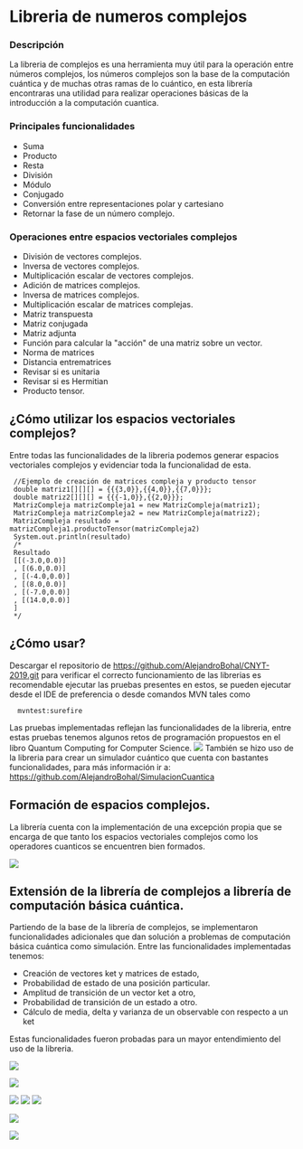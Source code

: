# Libreria de numeros complejos 

### Descripción 
La libreria de complejos es una herramienta muy útil para la operación entre números complejos, los números complejos son la base de la computación cuántica y de muchas otras ramas de lo cuántico, en esta librería encontraras una utilidad para realizar operaciones básicas de la introducción a la computación cuantica.

### Principales funcionalidades
- Suma
- Producto
- Resta
- División
- Módulo
- Conjugado
- Conversión entre representaciones polar y cartesiano
- Retornar la fase de un número complejo.

### Operaciones entre espacios vectoriales complejos
- División de vectores complejos.
- Inversa de vectores complejos.
- Multiplicación escalar de vectores complejos.
- Adición de matrices complejos.
- Inversa de matrices complejos.
- Multiplicación escalar de matrices complejas.
- Matriz transpuesta
- Matriz conjugada
- Matriz adjunta
- Función para calcular la "acción" de una matriz sobre un vector.
- Norma de matrices
- Distancia entrematrices
- Revisar si es unitaria
- Revisar si es Hermitian
- Producto tensor.

## ¿Cómo utilizar los espacios vectoriales complejos?

Entre todas las funcionalidades de la libreria podemos generar espacios vectoriales complejos y evidenciar toda la funcionalidad de esta.

     //Ejemplo de creación de matrices compleja y producto tensor
     double matriz1[][][] = {{{3,0}},{{4,0}},{{7,0}}};
     double matriz2[][][] = {{{-1,0}},{{2,0}}};
     MatrizCompleja matrizCompleja1 = new MatrizCompleja(matriz1);
     MatrizCompleja matrizCompleja2 = new MatrizCompleja(matriz2);
     MatrizCompleja resultado = matrizCompleja1.productoTensor(matrizCompleja2)
     System.out.println(resultado)
     /*
     Resultado
     [[(-3.0,0.0)]
     , [(6.0,0.0)]
     , [(-4.0,0.0)]
     , [(8.0,0.0)]
     , [(-7.0,0.0)]
     , [(14.0,0.0)]
     ]
     */
     
## ¿Cómo usar?

Descargar el repositorio de 
https://github.com/AlejandroBohal/CNYT-2019.git
para verificar el correcto funcionamiento de las librerias es recomendable ejecutar las pruebas presentes en estos, se pueden ejecutar desde el IDE de preferencia o desde comandos MVN tales como
      
      mvntest:surefire
Las pruebas implementadas reflejan las funcionalidades de la libreria, entre estas pruebas tenemos algunos retos de programación propuestos en el libro Quantum Computing for Computer Science.
![]([https://raw.githubusercontent.com/AlejandroBohal/CNYT-2020/master/fotosPruebas/pruebas.png](https://raw.githubusercontent.com/AlejandroBohal/CNYT-2020/master/fotosPruebas/pruebas.png))
También se hizo uso de la libreria para crear un simulador cuántico que cuenta con bastantes funcionalidades, para más información ir a:
https://github.com/AlejandroBohal/SimulacionCuantica
## Formación de espacios complejos.
La librería cuenta con la implementación de una excepción propia que se encarga de que tanto los espacios vectoriales complejos como los operadores cuanticos se encuentren bien formados.

![](https://raw.githubusercontent.com/AlejandroBohal/CNYT-2020/master/fotosPruebas/excepciones1.png)

## Extensión de la librería de complejos a librería de computación básica cuántica.

Partiendo de la base de la librería de complejos, se implementaron funcionalidades adicionales que dan solución a problemas de computación básica cuántica como simulación. Entre las funcionalidades implementadas tenemos:
- Creación de vectores ket y matrices de estado,
- Probabilidad de estado de una posición particular.
- Amplitud de transición de un vector ket a otro,
- Probabilidad de transición de un estado a otro.
- Cálculo de media, delta y varianza de un observable con respecto a un ket

Estas funcionalidades fueron probadas para un mayor entendimiento del uso de la libreria.

![](https://raw.githubusercontent.com/AlejandroBohal/CNYT-2020/master/fotosPruebas/prueba4.png)

![](https://raw.githubusercontent.com/AlejandroBohal/CNYT-2020/master/fotosPruebas/prueba5.png)

![](https://raw.githubusercontent.com/AlejandroBohal/CNYT-2020/master/fotosPruebas/prueba6.png)
![](https://raw.githubusercontent.com/AlejandroBohal/CNYT-2020/master/fotosPruebas/prueba7.png)
![](https://raw.githubusercontent.com/AlejandroBohal/CNYT-2020/master/fotosPruebas/prueba8.png)

![](https://raw.githubusercontent.com/AlejandroBohal/CNYT-2020/master/fotosPruebas/prueba9.png)

![](https://raw.githubusercontent.com/AlejandroBohal/CNYT-2020/master/fotosPruebas/prueba11.png)



